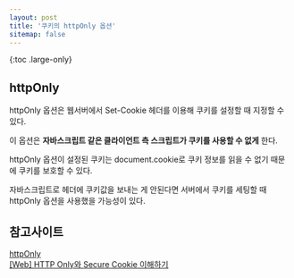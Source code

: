```yaml
---
layout: post
title: '쿠키의 httpOnly 옵션'
sitemap: false
---
```


{:toc .large-only}

## httpOnly

httpOnly 옵션은 웹서버에서 Set-Cookie 헤더를 이용해 쿠키를 설정할 때 지정할 수 있다.

이 옵션은 **자바스크립트 같은 클라이언트 측 스크립트가 쿠키를 사용할 수 없게** 한다.

httpOnly 옵션이 설정된 쿠키는 document.cookie로 쿠키 정보를 읽을 수 없기 때문에 쿠키를 보호할 수 있다.

자바스크립트로 헤더에 쿠키값을 보내는 게 안된다면 서버에서 쿠키를 세팅할 때 httpOnly 옵션을 사용했을 가능성이 있다.

## 참고사이트

[httpOnly](https://ko.javascript.info/cookie#ref-679)<br/>
[[Web] HTTP Only와 Secure Cookie 이해하기](https://nsinc.tistory.com/121)
